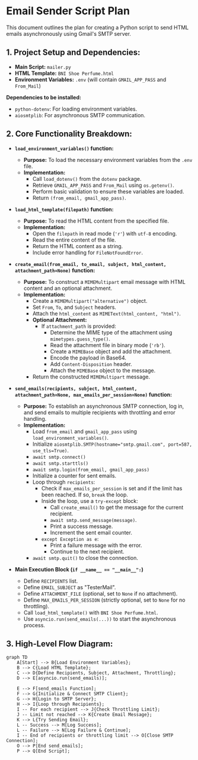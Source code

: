 # Email Sender Script Plan

This document outlines the plan for creating a Python script to send HTML emails asynchronously using Gmail's SMTP server.

## 1. Project Setup and Dependencies:

*   **Main Script:** `mailer.py`
*   **HTML Template:** `BNI Shoe Perfume.html`
*   **Environment Variables:** `.env` (will contain `GMAIL_APP_PASS` and `From_Mail`)

**Dependencies to be installed:**

*   `python-dotenv`: For loading environment variables.
*   `aiosmtplib`: For asynchronous SMTP communication.

## 2. Core Functionality Breakdown:

*   **`load_environment_variables()` function:**
    *   **Purpose:** To load the necessary environment variables from the `.env` file.
    *   **Implementation:**
        *   Call `load_dotenv()` from the `dotenv` package.
        *   Retrieve `GMAIL_APP_PASS` and `From_Mail` using `os.getenv()`.
        *   Perform basic validation to ensure these variables are loaded.
        *   Return `(from_email, gmail_app_pass)`.

*   **`load_html_template(filepath)` function:**
    *   **Purpose:** To read the HTML content from the specified file.
    *   **Implementation:**
        *   Open the `filepath` in read mode (`'r'`) with `utf-8` encoding.
        *   Read the entire content of the file.
        *   Return the HTML content as a string.
        *   Include error handling for `FileNotFoundError`.

*   **`create_email(from_email, to_email, subject, html_content, attachment_path=None)` function:**
    *   **Purpose:** To construct a `MIMEMultipart` email message with HTML content and an optional attachment.
    *   **Implementation:**
        *   Create a `MIMEMultipart("alternative")` object.
        *   Set `From`, `To`, and `Subject` headers.
        *   Attach the `html_content` as `MIMEText(html_content, "html")`.
        *   **Optional Attachment:**
            *   If `attachment_path` is provided:
                *   Determine the MIME type of the attachment using `mimetypes.guess_type()`.
                *   Read the attachment file in binary mode (`'rb'`).
                *   Create a `MIMEBase` object and add the attachment.
                *   Encode the payload in Base64.
                *   Add `Content-Disposition` header.
                *   Attach the `MIMEBase` object to the message.
        *   Return the constructed `MIMEMultipart` message.

*   **`send_emails(recipients, subject, html_content, attachment_path=None, max_emails_per_session=None)` function:**
    *   **Purpose:** To establish an asynchronous SMTP connection, log in, and send emails to multiple recipients with throttling and error handling.
    *   **Implementation:**
        *   Load `from_email` and `gmail_app_pass` using `load_environment_variables()`.
        *   Initialize `aiosmtplib.SMTP(hostname="smtp.gmail.com", port=587, use_tls=True)`.
        *   `await smtp.connect()`
        *   `await smtp.starttls()`
        *   `await smtp.login(from_email, gmail_app_pass)`
        *   Initialize a counter for sent emails.
        *   Loop through `recipients`:
            *   Check if `max_emails_per_session` is set and if the limit has been reached. If so, `break` the loop.
            *   Inside the loop, use a `try-except` block:
                *   Call `create_email()` to get the message for the current recipient.
                *   `await smtp.send_message(message)`.
                *   Print a success message.
                *   Increment the sent email counter.
            *   `except Exception as e`:
                *   Print a failure message with the error.
                *   Continue to the next recipient.
        *   `await smtp.quit()` to close the connection.

*   **Main Execution Block (`if __name__ == "__main__":`)**
    *   Define `RECIPIENTS` list.
    *   Define `EMAIL_SUBJECT` as "TesterMail".
    *   Define `ATTACHMENT_FILE` (optional, set to `None` if no attachment).
    *   Define `MAX_EMAILS_PER_SESSION` (strictly optional, set to `None` for no throttling).
    *   Call `load_html_template()` with `BNI Shoe Perfume.html`.
    *   Use `asyncio.run(send_emails(...))` to start the asynchronous process.

## 3. High-Level Flow Diagram:

```mermaid
graph TD
    A[Start] --> B{Load Environment Variables};
    B --> C{Load HTML Template};
    C --> D{Define Recipients, Subject, Attachment, Throttling};
    D --> E[asyncio.run(send_emails)];

    E --> F[send_emails Function];
    F --> G{Initialize & Connect SMTP Client};
    G --> H{Login to SMTP Server};
    H --> I{Loop through Recipients};
    I -- For each recipient --> J{Check Throttling Limit};
    J -- Limit not reached --> K{Create Email Message};
    K --> L{Try Sending Email};
    L -- Success --> M[Log Success];
    L -- Failure --> N[Log Failure & Continue];
    I -- End of recipients or throttling limit --> O[Close SMTP Connection];
    O --> P[End send_emails];
    P --> Q[End Script];